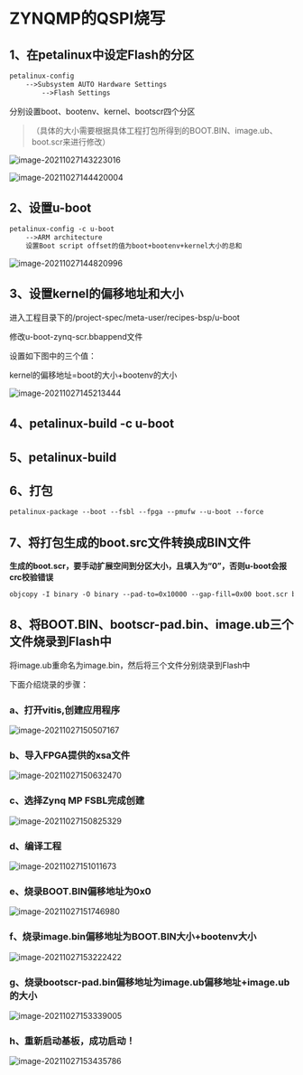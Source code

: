 # ZYNQMP的QSPI烧写

## 1、在petalinux中设定Flash的分区

```markdown
petalinux-config
	-->Subsystem AUTO Hardware Settings
		-->Flash Settings
```

分别设置boot、bootenv、kernel、bootscr四个分区

>（具体的大小需要根据具体工程打包所得到的BOOT.BIN、image.ub、boot.scr来进行修改）

![image-20211027143223016](http://img.devenyu.top/img/image-20211027143223016.png)

![image-20211027144420004](http://img.devenyu.top/img/image-20211027144420004.png)

## 2、设置u-boot

```markdown
petalinux-config -c u-boot
	-->ARM architecture
	设置Boot script offset的值为boot+bootenv+kernel大小的总和
```

![image-20211027144820996](http://img.devenyu.top/img/image-20211027144820996.png)

## 3、设置kernel的偏移地址和大小

进入工程目录下的/project-spec/meta-user/recipes-bsp/u-boot

修改u-boot-zynq-scr.bbappend文件

设置如下图中的三个值：

kernel的偏移地址=boot的大小+bootenv的大小

![image-20211027145213444](http://img.devenyu.top/img/image-20211027145213444.png)

## 4、petalinux-build -c u-boot

## 5、petalinux-build

## 6、打包

```markdown
petalinux-package --boot --fsbl --fpga --pmufw --u-boot --force
```

## 7、将打包生成的boot.src文件转换成BIN文件

**生成的boot.scr，要手动扩展空间到分区大小，且填入为“0”，否则u-boot会报crc校验错误**

```markdown
objcopy -I binary -O binary --pad-to=0x10000 --gap-fill=0x00 boot.scr bootscr-pad.bin
```

## 8、将BOOT.BIN、bootscr-pad.bin、image.ub三个文件烧录到Flash中

将image.ub重命名为image.bin，然后将三个文件分别烧录到Flash中

下面介绍烧录的步骤：

### a、打开vitis,创建应用程序

![image-20211027150507167](http://img.devenyu.top/img/image-20211027150507167.png)

### b、导入FPGA提供的xsa文件

![image-20211027150632470](http://img.devenyu.top/img/image-20211027150632470.png)

### c、选择Zynq MP FSBL完成创建

![image-20211027150825329](http://img.devenyu.top/img/image-20211027150825329.png)

### d、编译工程

![image-20211027151011673](http://img.devenyu.top/img/image-20211027151011673.png)

### e、烧录BOOT.BIN偏移地址为0x0

![image-20211027151746980](http://img.devenyu.top/img/image-20211027151746980.png)

### f、烧录image.bin偏移地址为BOOT.BIN大小+bootenv大小

![image-20211027153222422](http://img.devenyu.top/img/image-20211027153222422.png)

### g、烧录bootscr-pad.bin偏移地址为image.ub偏移地址+image.ub的大小

![image-20211027153339005](http://img.devenyu.top/img/image-20211027153339005.png)

### h、重新启动基板，成功启动！

![image-20211027153435786](http://img.devenyu.top/img/image-20211027153435786.png)